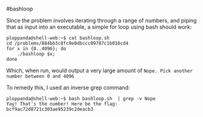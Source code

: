#bashloop

Since the problem involves iterating through a range of numbers, and piping that as input into an executable, a simple for loop using bash should work:

```
ploppanda@shell-web:~$ cat bashloop.sh
cd /problems/884bb3c8fc9e0dbccc09787c1b016cd4
for x in {0..4096}; do
    ./bashloop $x;
done
```
Which, when run, would output a very large amount of 
```Nope. Pick another number between 0 and 4096```

To remedy this, I used an inverse grep command:

```
ploppanda@shell-web:~$ bash bashloop.sh  | grep -v Nope
Yay! That's the number! Here be the flag: bcf9ac72d8721c303ae95239c2deacb3
```